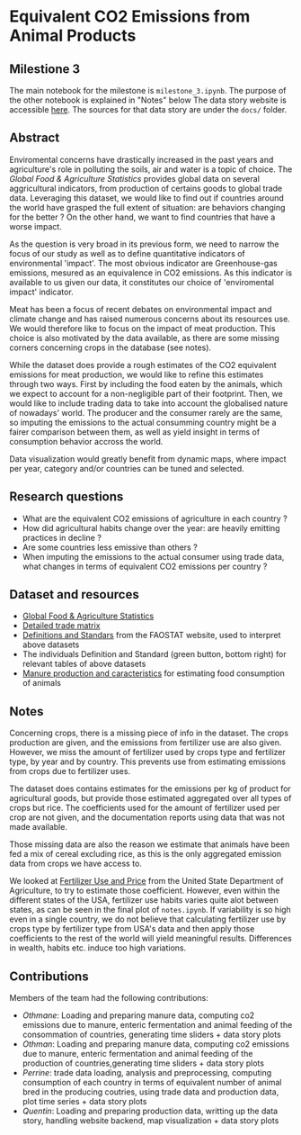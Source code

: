 Equivalent CO2 Emissions from Animal Products
=============================================

## Milestione 3

The main notebook for the milestone is `milestone_3.ipynb`. The purpose of the other notebook is explained in "Notes" below
The data story website is accessible [here](https://quentin-soubeyran.github.io/ADA-Project/). The sources for that data story are under the `docs/` folder. 

## Abstract

Enviromental concerns have drastically increased in the past years and agriculture's role in polluting the soils, air and water is a topic of choice. The *Global Food & Agriculture Statistics* provides global data on several aggricultural indicators, from production of certains goods to global trade data. Leveraging this dataset, we would like to find out if countries around the world have grasped the full extent of situation: are behaviors changing for the better ? On the other hand, we want to find countries that have a worse impact.

As the question is very broad in its previous form, we need to narrow the focus of our study as well as to define quantitative indicators of environmental 'impact'. The most obvious indicator are Greenhouse-gas emissions, mesured as an equivalence in CO2 emissions. As this indicator is available to us given our data, it constitutes our choice of 'enviromental impact' indicator.

Meat has been a focus of recent debates on environmental impact and climate change and has raised numerous concerns about its resources use. We would therefore like to focus on the impact of meat production. This choice is also motivated by the data available, as there are some missing corners concerning crops in the database (see notes).

While the dataset does provide a rough estimates of the CO2 equivalent emissions for meat production, we would like to refine this estimates through two ways. First by including the food eaten by the animals, which we expect to account for a non-negligible part of their footprint. Then, we would like to include trading data to take into account the globalised nature of nowadays' world. The producer and the consumer rarely are the same, so imputing the emissions to  the actual consumming country might be a fairer comparison between them, as well as yield insight in terms of consumption behavior accross the world.

Data visualization would greatly benefit from dynamic maps, where impact per year, category and/or countries can be tuned and selected.

## Research questions

+ What are the equivalent CO2 emissions of agriculture in each country ?
+ How did agricultural habits change over the year: are heavily emitting practices in decline ?
+ Are some countries less emissive than others ?
+ When imputing the emissions to the actual consumer using trade data, what changes in terms of equivalent CO2 emissions per country ?

## Dataset and resources

+ [Global Food & Agriculture Statistics](https://www.kaggle.com/unitednations/global-food-agriculture-statistics)
+ [Detailed trade matrix](http://www.fao.org/faostat/en/#data/TM)
+ [Definitions and Standars](http://www.fao.org/faostat/en/#definitions) from the FAOSTAT website, used to interpret above datasets
+ The individuals Definition and Standard (green button, bottom right) for relevant tables of above datasets
+ [Manure production and caracteristics](http://www.agronext.iastate.edu/immag/pubs/manure-prod-char-d384-2.pdf) for estimating food consumption of animals

## Notes

Concerning crops, there is a missing piece of info in the dataset. The crops production are given, and the emissions from fertilizer use are also given. However, we miss the amount of fertilizer used by crops type and fertilizer type, by year and by country. This prevents use from estimating emissions from crops due to fertilizer uses.

The dataset does contains estimates for the emissions per kg of product for agricultural goods, but provide those estimated aggregated over all types of crops but rice. The coefficients used for the amount of fertilizer used per crop are not given, and the documentation reports using data that was not made available.

Those missing data are also the reason we estimate that animals have been fed a mix of cereal excluding rice, as this is the only aggregated emission data from crops we have access to.

We looked at [Fertilizer Use and Price](https://www.ers.usda.gov/data-products/fertilizer-use-and-price.aspx) from the United State Department of Agriculture, to try to estimate those coefficient. However, even within the different states of the USA, fertilizer use habits varies quite alot between states, as can be seen in the final plot of `notes.ipynb`.
If variability is so high even in a single country, we do not believe that calculating fertilizer use by crops type by fertilizer type from USA's data and then apply those coefficients to the rest of the world will yield meaningful results. Differences in wealth, habits etc. induce too high variations.

## Contributions
Members of the team had the following contributions:

- *Othmane*: Loading and preparing manure data, computing co2 emissions due to manure, enteric fermentation and animal feeding of the consommation of countries, generating time sliders + data story plots
- *Othman*: Loading and preparing manure data, computing co2 emissions due to manure, enteric fermentation and animal feeding of the production of countries,generating time sliders + data story plots
- *Perrine*: trade data loading, analysis and preprocessing, computing consumption of each country in terms of equivalent number of animal bred in the producing coutries, using trade data and production data, plot time series + data story plots
- *Quentin*: Loading and preparing production data, writting up the data story, handling website backend, map visualization + data story plots
